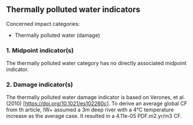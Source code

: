 ## Thermally polluted water indicators

Concerned impact categories:
- Thermally polluted water (damage)

### 1. Midpoint indicator(s)
The thermally polluted water category has no directly associated midpoint indicator.

### 2. Damage indicator(s)
The thermally polluted water damage indicator is based on Verones, et al. (2010) [https://doi.org/10.1021/es102260c]. 
To derive an average global CF from th article, IW+ assumed a 3m deep river with a 4°C temperature increase as the 
average case. It resulted in a 4.11e-05 PDF.m2.yr/m3 CF.
